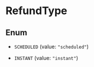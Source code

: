

# RefundType

## Enum


* `SCHEDULED` (value: `"scheduled"`)

* `INSTANT` (value: `"instant"`)



